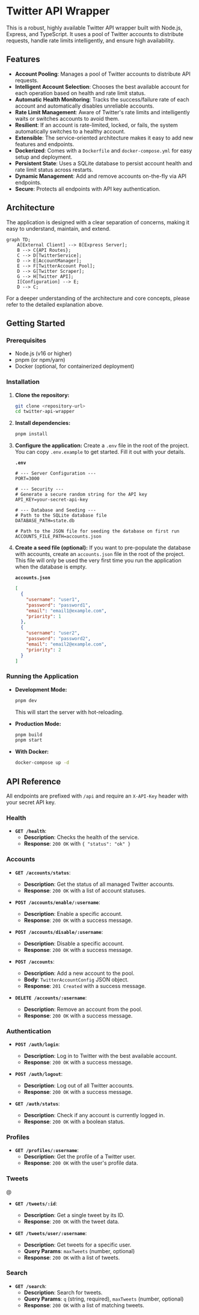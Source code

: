 # Twitter API Wrapper

This is a robust, highly available Twitter API wrapper built with Node.js, Express, and TypeScript. It uses a pool of Twitter accounts to distribute requests, handle rate limits intelligently, and ensure high availability.

## Features

- **Account Pooling**: Manages a pool of Twitter accounts to distribute API requests.
- **Intelligent Account Selection**: Chooses the best available account for each operation based on health and rate limit status.
- **Automatic Health Monitoring**: Tracks the success/failure rate of each account and automatically disables unreliable accounts.
- **Rate Limit Management**: Aware of Twitter's rate limits and intelligently waits or switches accounts to avoid them.
- **Resilient**: If an account is rate-limited, locked, or fails, the system automatically switches to a healthy account.
- **Extensible**: The service-oriented architecture makes it easy to add new features and endpoints.
- **Dockerized**: Comes with a `Dockerfile` and `docker-compose.yml` for easy setup and deployment.
- **Persistent State**: Uses a SQLite database to persist account health and rate limit status across restarts.
- **Dynamic Management**: Add and remove accounts on-the-fly via API endpoints.
- **Secure**: Protects all endpoints with API key authentication.

## Architecture

The application is designed with a clear separation of concerns, making it easy to understand, maintain, and extend.

```mermaid
graph TD;
    A[External Client] --> B[Express Server];
    B --> C{API Routes};
    C --> D[TwitterService];
    D --> E[AccountManager];
    E --> F[TwitterAccount Pool];
    D --> G[Twitter Scraper];
    G --> H[Twitter API];
    I[Configuration] --> E;
    D --> C;
```

For a deeper understanding of the architecture and core concepts, please refer to the detailed explanation above.

## Getting Started

### Prerequisites

- Node.js (v16 or higher)
- pnpm (or npm/yarn)
- Docker (optional, for containerized deployment)

### Installation

1.  **Clone the repository:**
    ```bash
    git clone <repository-url>
    cd twitter-api-wrapper
    ```

2.  **Install dependencies:**
    ```bash
    pnpm install
    ```

3.  **Configure the application:**
    Create a `.env` file in the root of the project. You can copy `.env.example` to get started. Fill it out with your details.
    
    **` .env `**
    ```env
    # --- Server Configuration ---
    PORT=3000

    # --- Security ---
    # Generate a secure random string for the API key
    API_KEY=your-secret-api-key

    # --- Database and Seeding ---
    # Path to the SQLite database file
    DATABASE_PATH=state.db

    # Path to the JSON file for seeding the database on first run
    ACCOUNTS_FILE_PATH=accounts.json
    ```

4.  **Create a seed file (optional):**
    If you want to pre-populate the database with accounts, create an `accounts.json` file in the root of the project. This file will only be used the very first time you run the application when the database is empty.
    
    **` accounts.json `**
    ```json
    [
      {
        "username": "user1",
        "password": "password1",
        "email": "email1@example.com",
        "priority": 1
      },
      {
        "username": "user2",
        "password": "password2",
        "email": "email2@example.com",
        "priority": 2
      }
    ]
    ```

### Running the Application

-   **Development Mode:**
    ```bash
    pnpm dev
    ```
    This will start the server with hot-reloading.

-   **Production Mode:**
    ```bash
    pnpm build
    pnpm start
    ```

-   **With Docker:**
    ```bash
    docker-compose up -d
    ```

## API Reference

All endpoints are prefixed with `/api` and require an `X-API-Key` header with your secret API key.

### Health

-   **`GET /health`**:
    -   **Description**: Checks the health of the service.
    -   **Response**: `200 OK` with `{ "status": "ok" }`

### Accounts

-   **`GET /accounts/status`**:
    -   **Description**: Get the status of all managed Twitter accounts.
    -   **Response**: `200 OK` with a list of account statuses.

-   **`POST /accounts/enable/:username`**:
    -   **Description**: Enable a specific account.
    -   **Response**: `200 OK` with a success message.

-   **`POST /accounts/disable/:username`**:
    -   **Description**: Disable a specific account.
    -   **Response**: `200 OK` with a success message.

-   **`POST /accounts`**:
    -   **Description**: Add a new account to the pool.
    -   **Body**: `TwitterAccountConfig` JSON object.
    -   **Response**: `201 Created` with a success message.
    
-   **`DELETE /accounts/:username`**:
    -   **Description**: Remove an account from the pool.
    -   **Response**: `200 OK` with a success message.

### Authentication

-   **`POST /auth/login`**:
    -   **Description**: Log in to Twitter with the best available account.
    -   **Response**: `200 OK` with a success message.

-   **`POST /auth/logout`**:
    -   **Description**: Log out of all Twitter accounts.
    -   **Response**: `200 OK` with a success message.

-   **`GET /auth/status`**:
    -   **Description**: Check if any account is currently logged in.
    -   **Response**: `200 OK` with a boolean status.

### Profiles

-   **`GET /profiles/:username`**:
    -   **Description**: Get the profile of a Twitter user.
    -   **Response**: `200 OK` with the user's profile data.

### Tweets
@
-   **`GET /tweets/:id`**:
    -   **Description**: Get a single tweet by its ID.
    -   **Response**: `200 OK` with the tweet data.

-   **`GET /tweets/user/:username`**:
    -   **Description**: Get tweets for a specific user.
    -   **Query Params**: `maxTweets` (number, optional)
    -   **Response**: `200 OK` with a list of tweets.

### Search

-   **`GET /search`**:
    -   **Description**: Search for tweets.
    -   **Query Params**: `q` (string, required), `maxTweets` (number, optional)
    -   **Response**: `200 OK` with a list of matching tweets. 